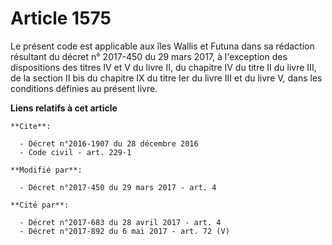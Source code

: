 # Article 1575

Le présent code est applicable aux îles Wallis et Futuna dans sa rédaction résultant du décret n° 2017-450 du 29 mars 2017, à
l'exception des dispositions des titres IV et V du livre II, du chapitre IV du titre II du livre III, de la section II bis du
chapitre IX du titre Ier du livre III et du livre V, dans les conditions définies au présent livre.

**Liens relatifs à cet article**

	**Cite**:

	  - Décret n°2016-1907 du 28 décembre 2016
	  - Code civil - art. 229-1

	**Modifié par**:

	  - Décret n°2017-450 du 29 mars 2017 - art. 4

	**Cité par**:

	  - Décret n°2017-683 du 28 avril 2017 - art. 4
	  - Décret n°2017-892 du 6 mai 2017 - art. 72 (V)
